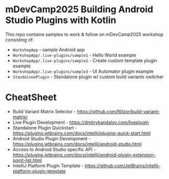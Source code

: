 mDevCamp2025 Building Android Studio Plugins with Kotlin
========================================================

This repo contains samples to work & follow on mDevCamp2025 workshop consisting of:

- `WorkshopApp` - sample Android app
- `WorkshopApp/.live-plugins/sample1` - Hello World example
- `WorkshopApp/.live-plugins/sample2` - Create custom template plugin example
- `WorkshopApp/.live-plugins/sample3` - UI Automator plugin example
- `StandalonePlugin` - Standalone plugin w/ custom build variants switcher


# CheatSheet
- Build Variant Matrix Selector    	      - https://github.com/Nilzor/build-variant-matrix/
- Live Plugin Development	                - https://dmitrykandalov.com/liveplugin 
- Standalone Plugin Quickstart	          - https://plugins.jetbrains.com/docs/intellij/plugins-quick-start.html
- Android Studio Plugin Development﻿	      - https://plugins.jetbrains.com/docs/intellij/android-studio.html
- Access to Android Studio specific API   - https://plugins.jetbrains.com/docs/intellij/android-plugin-extension-point-list.html
- IntelliJ Platform Plugin Template       - https://github.com/JetBrains/intellij-platform-plugin-template


